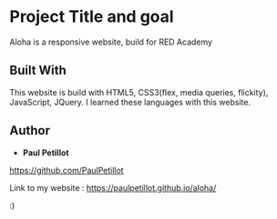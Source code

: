 # Project Title and goal

Aloha is a responsive website, build for RED Academy


## Built With

This website is build with HTML5, CSS3(flex, media queries, flickity), JavaScript, JQuery. I learned these languages with this website.

## Author

* **Paul Petillot**

https://github.com/PaulPetillot


Link to my website : https://paulpetillot.github.io/aloha/

:)

